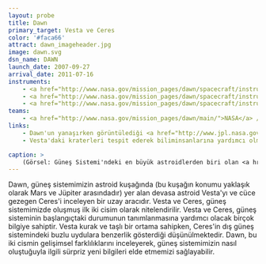 ```yaml
---
layout: probe
title: Dawn
primary_target: Vesta ve Ceres
color: '#faca66'
attract: dawn_imageheader.jpg
image: dawn.svg
dsn_name: DAWN
launch_date: 2007-09-27
arrival_date: 2011-07-16
instruments:
    - <a href="http://www.nasa.gov/mission_pages/dawn/spacecraft/instruments.html">kamera</a>
    - <a href="http://www.nasa.gov/mission_pages/dawn/spacecraft/instruments.html">radyo vericisi</a> 
    - <a href="http://www.nasa.gov/mission_pages/dawn/spacecraft/instruments.html">spektrometreler</a>
teams:
    - <a href="http://www.nasa.gov/mission_pages/dawn/main/">NASA</a> / <a href="http://dawn.jpl.nasa.gov/">JPL</a>
links:
    - Dawn'un yanaşırken görüntülediği <a href="http://www.jpl.nasa.gov/spaceimages/details.php?id=pia19171">Ceres'in gif'i</a>
    - Vesta'daki kraterleri tespit ederek biliminsanlarına yardımcı olmayı amaçlayan bir <a href="http://dawn.jpl.nasa.gov/DawnCommunity/asteroid_mappers.asp">vatandaş bilim projesi</a>

caption: >
    (Görsel: Güneş Sistemi'ndeki en büyük astroidlerden biri olan <a href="http://sservi.nasa.gov/articles/nasas-dawn-spacecraft-orbits-vesta/">Vesta</a>'nın Dawn tarafından çekilmiş görüntüsü, NASA/JPL-Caltech/UCLA/MPS/DLR/IDA)
---
```

Dawn, güneş sistemimizin astroid kuşağında (bu kuşağın konumu yaklaşık olarak Mars ve Jüpiter arasındadır) yer alan devasa astroid Vesta'yı ve cüce gezegen Ceres'i inceleyen bir uzay aracıdır. Vesta ve Ceres, güneş sistemimizde oluşmuş ilk iki cisim olarak nitelendirilir. Vesta ve Ceres, güneş sisteminin başlangıçtaki durumunun tanımlanmasına yardımcı olacak birçok bilgiye sahiptir. Vesta kurak ve taşlı bir ortama sahipken, Ceres'in dış güneş sistemindeki buzlu uydulara benzerlik gösterdiği düşünülmektedir. Dawn, bu iki cismin gelişimsel farklılıklarını inceleyerek, güneş sistemimizin nasıl oluştuğuyla ilgili sürpriz yeni bilgileri elde etmemizi sağlayabilir.
